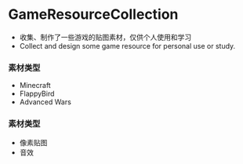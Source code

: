 # GameResourceCollection


* 收集、制作了一些游戏的贴图素材，仅供个人使用和学习
* Collect and design some game resource for personal use or study.

### 素材类型
* Minecraft
* FlappyBird
* Advanced Wars

### 素材类型
* 像素贴图
* 音效
